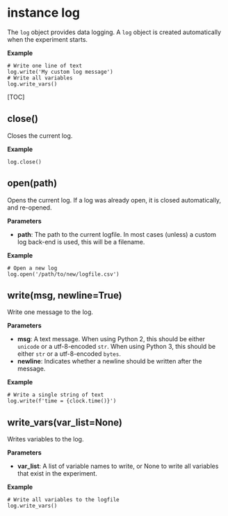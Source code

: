 <div class="ClassDoc YAMLDoc" markdown="1">

# instance __log__

The `log` object provides data logging. A `log` object is created
automatically when the experiment starts.

__Example__

~~~ .python
# Write one line of text
log.write('My custom log message')
# Write all variables
log.write_vars()
~~~

[TOC]

## close()

Closes the current log.



__Example__

~~~ .python
log.close()
~~~



## open(path)

Opens the current log. If a log was already open, it is closed
automatically, and re-opened.


__Parameters__

- **path**: The path to the current logfile. In most cases (unless) a custom
log back-end is used, this will be a filename.

__Example__

~~~ .python
# Open a new log
log.open('/path/to/new/logfile.csv')
~~~



## write(msg, newline=True)

Write one message to the log.


__Parameters__

- **msg**: A text message. When using Python 2, this should be either
`unicode` or a utf-8-encoded `str`. When using Python 3, this
should be either `str` or a utf-8-encoded `bytes`.
- **newline**: Indicates whether a newline should be written after the message.

__Example__

~~~ .python
# Write a single string of text
log.write(f'time = {clock.time()}')
~~~



## write_vars(var_list=None)

Writes variables to the log.


__Parameters__

- **var_list**: A list of variable names to write, or None to write all variables
that exist in the experiment.

__Example__

~~~ .python
# Write all variables to the logfile
log.write_vars()
~~~



</div>

